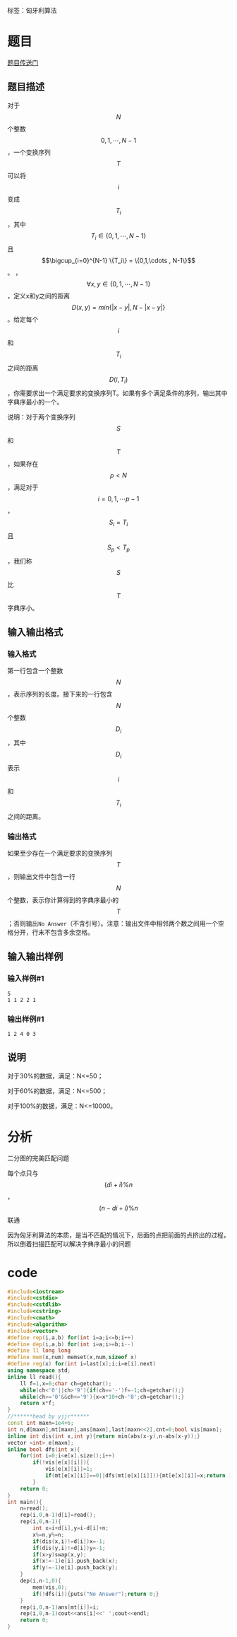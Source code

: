 ﻿---
subtitle: "匈牙利算法的本质"
tags: 
 - 图论-匈牙利算法
grammar_cjkRuby: true
catalog: true
layout:  post
header-img: "img/header/P77.jpg"
preview-img: "/img/preview/P77.jpg"
---
标签：匈牙利算法

# 题目

[题目传送门](https://www.luogu.org/problemnew/show/P1963)

## 题目描述

对于$$N$$个整数$$0, 1, \cdots, N-1$$，一个变换序列$$T$$可以将$$i$$变成$$T_i$$，其中 $$T_i \in \{ 0,1,\cdots, N-1\}$$ 且 $$\bigcup_{i=0}^{N-1} \{T_i\} = \{0,1,\cdots , N-1\}$$。 ，$$\forall x,y \in  \{0,1,\cdots , N-1\}$$，定义x和y之间的距离$$D(x,y)=min\{|x-y|,N-|x-y|\}$$ 。给定每个$$i$$和$$T_i$$之间的距离$$D(i,T_i)$$，你需要求出一个满足要求的变换序列T。如果有多个满足条件的序列，输出其中字典序最小的一个。

说明：对于两个变换序列$$S$$和$$T$$，如果存在$$p<N$$，满足对于$$i=0,1,\cdots p-1$$，$$S_i=T_i$$且$$S_p<T_p$$，我们称$$S$$比$$T$$字典序小。

## 输入输出格式
### 输入格式
第一行包含一个整数$$N$$，表示序列的长度。接下来的一行包含$$N$$个整数$$D_i$$，其中$$D_i$$表示$$i$$和$$T_i$$之间的距离。

### 输出格式
如果至少存在一个满足要求的变换序列$$T$$，则输出文件中包含一行$$N$$个整数，表示你计算得到的字典序最小的$$T$$；否则输出`No Answer`（不含引号）。注意：输出文件中相邻两个数之间用一个空格分开，行末不包含多余空格。
## 输入输出样例
### 输入样例#1
```
5
1 1 2 2 1
```
### 输出样例#1
```
1 2 4 0 3
```
## 说明

对于30%的数据，满足：N<=50；

对于60%的数据，满足：N<=500；

对于100%的数据，满足：N<=10000。

# 分析

二分图的完美匹配问题

每个点只与$$(di+i)\%n$$，$$(n-di+i)\%n$$联通

因为匈牙利算法的本质，是当不匹配的情况下，后面的点把前面的点挤出的过程，所以倒着扫描匹配可以解决字典序最小的问题

# code
```cpp
#include<iostream>
#include<cstdio>
#include<cstdlib>
#include<cstring>
#include<cmath>
#include<algorithm>
#include<vector>
#define rep(i,a,b) for(int i=a;i<=b;i++)
#define dep(i,a,b) for(int i=a;i>=b;i--)
#define ll long long
#define mem(x,num) memset(x,num,sizeof x)
#define reg(x) for(int i=last[x];i;i=e[i].next)
using namespace std;
inline ll read(){
	ll f=1,x=0;char ch=getchar();
	while(ch<'0'||ch>'9'){if(ch=='-')f=-1;ch=getchar();}
	while(ch>='0'&&ch<='9'){x=x*10+ch-'0';ch=getchar();}
	return x*f;
}
//******head by yjjr******
const int maxn=1e4+6;
int n,d[maxn],mt[maxn],ans[maxn],last[maxn<<2],cnt=0;bool vis[maxn];
inline int dis(int x,int y){return min(abs(x-y),n-abs(x-y));}
vector <int> e[maxn];
inline bool dfs(int x){
	for(int i=0;i<e[x].size();i++)
		if(!vis[e[x][i]]){
			vis[e[x][i]]=1;
			if(mt[e[x][i]]==0||dfs(mt[e[x][i]])){mt[e[x][i]]=x;return 1;}
		}
	return 0;
}
int main(){
	n=read();
	rep(i,0,n-1)d[i]=read();
	rep(i,0,n-1){
		int x=i+d[i],y=i-d[i]+n;
		x%=n,y%=n;
		if(dis(x,i)!=d[i])x=-1;
		if(dis(y,i)!=d[i])y=-1;
		if(x>y)swap(x,y);
		if(x!=-1)e[i].push_back(x);
		if(y!=-1)e[i].push_back(y);
	}
	dep(i,n-1,0){
		mem(vis,0);
		if(!dfs(i)){puts("No Answer");return 0;}
	}
	rep(i,0,n-1)ans[mt[i]]=i;
	rep(i,0,n-1)cout<<ans[i]<<' ';cout<<endl;
	return 0;
}
```
